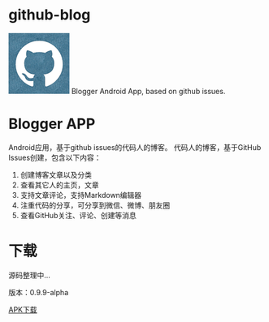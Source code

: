 # github-blog
![logo](docs/github_120_120.png)
Blogger Android App, based on github issues.

# Blogger APP
Android应用，基于github issues的代码人的博客。
代码人的博客，基于GitHub Issues创建，包含以下内容：
1. 创建博客文章以及分类
2. 查看其它人的主页，文章
3. 支持文章评论，支持Markdown编辑器
4. 注重代码的分享，可分享到微信、微博、朋友圈
5. 查看GitHub关注、评论、创建等消息


# 下载
源码整理中...

版本：0.9.9-alpha

[APK下载](http://deepoove.com/github-blog/)
